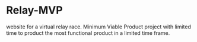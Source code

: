 # Relay-MVP
website for a virtual relay race. Minimum Viable Product project with limited time to product the most functional product in a limited time frame.
